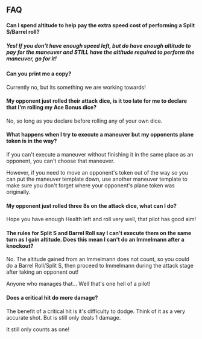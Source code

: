 ## FAQ

#### Can I spend altitude to help pay the extra speed cost of performing a Split S/Barrel roll?

##### Yes! If you don't have enough speed left, but do have enough altitude to pay for the maneuver and STILL have the altitude required to perform the maneuver, go for it!

#### Can you print me a copy?

Currently no, but its something we are working towards!

#### My opponent just rolled their attack dice, is it too late for me to declare that I'm rolling my Ace Bonus dice?

No, so long as you declare before rolling any of your own dice.

#### What happens when I try to execute a maneuver but my opponents plane token is in the way?

If you can't execute a maneuver without finishing it in the same place as an opponent, you can't choose that maneuver.

However, if you need to move an opponent's token out of the way so you can put the maneuver template down, use another maneuver template to make sure you don't forget where your opponent's plane token was originally.

#### My opponent just rolled three 8s on the attack dice, what can I do?

Hope you have enough Health left and roll very well, that pilot has good aim!

#### The rules for Split S and Barrel Roll say I can't execute them on the same turn as I gain altitude. Does this mean I can't do an Immelmann after a knockout?

No. The altitude gained from an Immelmann does not count, so you could do a Barrel Roll/Split S, then proceed to Immelmann during the attack stage after taking an opponent out!

Anyone who manages that... Well that's one hell of a pilot!

#### Does a critical hit do more damage?

The benefit of a critical hit is it's difficulty to dodge. Think of it as a very accurate shot. But is still only deals 1 damage.

It still only counts as one!
